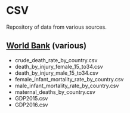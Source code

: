 # CSV
Repository of data from various sources.

## [World Bank](https://data.worldbank.org) (various)
* crude_death_rate_by_country.csv
* death_by_injury_female_15_to34.csv
* death_by_injury_male_15_to34.csv
* female_infant_mortality_rate_by_country.csv
* male_infant_mortality_rate_by_country.csv
* maternal_deaths_by_country.csv
* GDP2015.csv
* GDP2016.csv
